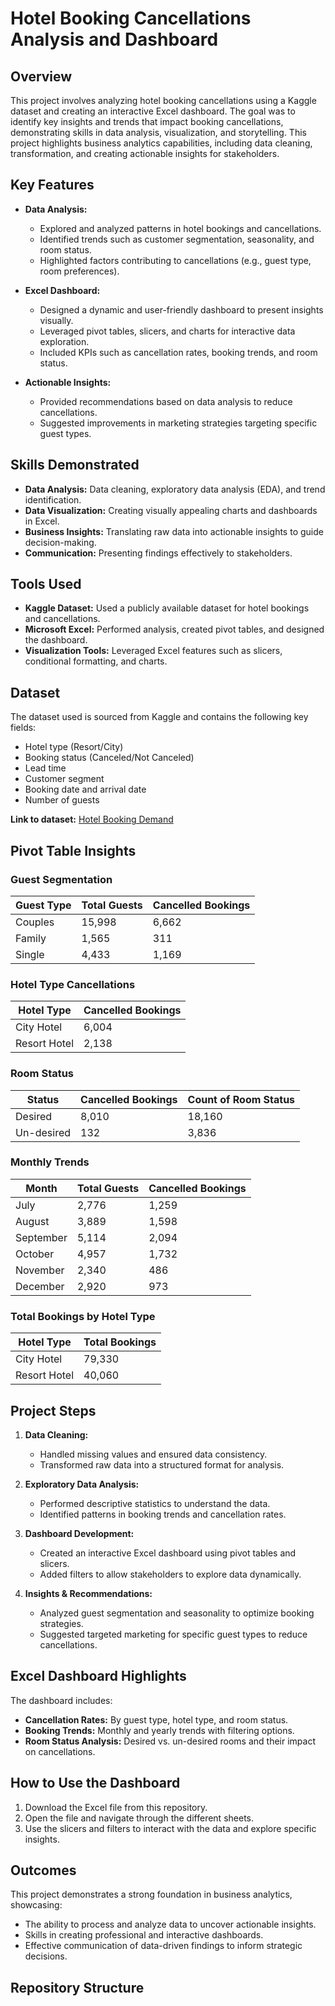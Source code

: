 # Hotel Booking Cancellations Analysis and Dashboard

## Overview
This project involves analyzing hotel booking cancellations using a Kaggle dataset and creating an interactive Excel dashboard. The goal was to identify key insights and trends that impact booking cancellations, demonstrating skills in data analysis, visualization, and storytelling. This project highlights business analytics capabilities, including data cleaning, transformation, and creating actionable insights for stakeholders.

## Key Features
- **Data Analysis:**
  - Explored and analyzed patterns in hotel bookings and cancellations.
  - Identified trends such as customer segmentation, seasonality, and room status.
  - Highlighted factors contributing to cancellations (e.g., guest type, room preferences).

- **Excel Dashboard:**
  - Designed a dynamic and user-friendly dashboard to present insights visually.
  - Leveraged pivot tables, slicers, and charts for interactive data exploration.
  - Included KPIs such as cancellation rates, booking trends, and room status.

- **Actionable Insights:**
  - Provided recommendations based on data analysis to reduce cancellations.
  - Suggested improvements in marketing strategies targeting specific guest types.

## Skills Demonstrated
- **Data Analysis:** Data cleaning, exploratory data analysis (EDA), and trend identification.
- **Data Visualization:** Creating visually appealing charts and dashboards in Excel.
- **Business Insights:** Translating raw data into actionable insights to guide decision-making.
- **Communication:** Presenting findings effectively to stakeholders.

## Tools Used
- **Kaggle Dataset:** Used a publicly available dataset for hotel bookings and cancellations.
- **Microsoft Excel:** Performed analysis, created pivot tables, and designed the dashboard.
- **Visualization Tools:** Leveraged Excel features such as slicers, conditional formatting, and charts.

## Dataset
The dataset used is sourced from Kaggle and contains the following key fields:
- Hotel type (Resort/City)
- Booking status (Canceled/Not Canceled)
- Lead time
- Customer segment
- Booking date and arrival date
- Number of guests

**Link to dataset:** [Hotel Booking Demand](https://www.kaggle.com/jessemostipak/hotel-booking-demand)

## Pivot Table Insights
### Guest Segmentation
| Guest Type | Total Guests | Cancelled Bookings |
|------------|--------------|---------------------|
| Couples    | 15,998       | 6,662               |
| Family     | 1,565        | 311                 |
| Single     | 4,433        | 1,169               |

### Hotel Type Cancellations
| Hotel Type  | Cancelled Bookings |
|-------------|---------------------|
| City Hotel  | 6,004               |
| Resort Hotel| 2,138               |

### Room Status
| Status      | Cancelled Bookings | Count of Room Status |
|-------------|---------------------|-----------------------|
| Desired     | 8,010              | 18,160                |
| Un-desired  | 132                | 3,836                 |

### Monthly Trends
| Month       | Total Guests | Cancelled Bookings |
|-------------|--------------|---------------------|
| July        | 2,776        | 1,259               |
| August      | 3,889        | 1,598               |
| September   | 5,114        | 2,094               |
| October     | 4,957        | 1,732               |
| November    | 2,340        | 486                 |
| December    | 2,920        | 973                 |

### Total Bookings by Hotel Type
| Hotel Type  | Total Bookings |
|-------------|----------------|
| City Hotel  | 79,330         |
| Resort Hotel| 40,060         |

## Project Steps
1. **Data Cleaning:**
   - Handled missing values and ensured data consistency.
   - Transformed raw data into a structured format for analysis.

2. **Exploratory Data Analysis:**
   - Performed descriptive statistics to understand the data.
   - Identified patterns in booking trends and cancellation rates.

3. **Dashboard Development:**
   - Created an interactive Excel dashboard using pivot tables and slicers.
   - Added filters to allow stakeholders to explore data dynamically.

4. **Insights & Recommendations:**
   - Analyzed guest segmentation and seasonality to optimize booking strategies.
   - Suggested targeted marketing for specific guest types to reduce cancellations.

## Excel Dashboard Highlights
The dashboard includes:
- **Cancellation Rates:** By guest type, hotel type, and room status.
- **Booking Trends:** Monthly and yearly trends with filtering options.
- **Room Status Analysis:** Desired vs. un-desired rooms and their impact on cancellations.

## How to Use the Dashboard
1. Download the Excel file from this repository.
2. Open the file and navigate through the different sheets.
3. Use the slicers and filters to interact with the data and explore specific insights.

## Outcomes
This project demonstrates a strong foundation in business analytics, showcasing:
- The ability to process and analyze data to uncover actionable insights.
- Skills in creating professional and interactive dashboards.
- Effective communication of data-driven findings to inform strategic decisions.

## Repository Structure
